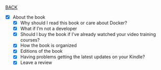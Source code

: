 [BACK](../README.md)
- [x] About the book
    - [x] Why should I read this book or care about Docker?
    - [x] What if I’m not a developer
    - [x] Should I buy the book if I’ve already watched your video training courses?
    - [x] How the book is organized
    - [x] Editions of the book
    - [x] Having problems getting the latest updates on your Kindle?
    - [x] Leave a review